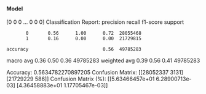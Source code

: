 #### Model
[0 0 0 ... 0 0 0]
Classification Report:
              precision    recall  f1-score   support

           0       0.56      1.00      0.72  28055468
           1       0.16      0.00      0.00  21729815

    accuracy                           0.56  49785283
   macro avg       0.36      0.50      0.36  49785283
weighted avg       0.39      0.56      0.41  49785283

Accuracy: 0.5634782270897205
Confusion Matrix:
[[28052337     3131]
 [21729229      586]]
Confusion Matrix (%):
[[5.63466457e+01 6.28900713e-03]
 [4.36458883e+01 1.17705467e-03]]
